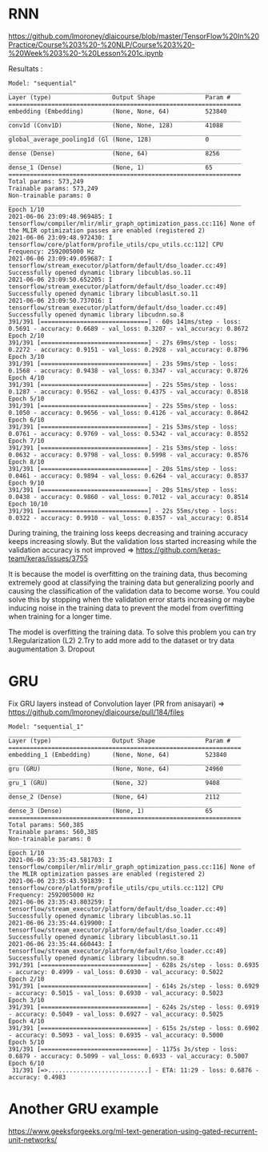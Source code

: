 # RNN

https://github.com/lmoroney/dlaicourse/blob/master/TensorFlow%20In%20Practice/Course%203%20-%20NLP/Course%203%20-%20Week%203%20-%20Lesson%201c.ipynb

Resultats :

```
Model: "sequential"
_________________________________________________________________
Layer (type)                 Output Shape              Param #
=================================================================
embedding (Embedding)        (None, None, 64)          523840
_________________________________________________________________
conv1d (Conv1D)              (None, None, 128)         41088
_________________________________________________________________
global_average_pooling1d (Gl (None, 128)               0
_________________________________________________________________
dense (Dense)                (None, 64)                8256
_________________________________________________________________
dense_1 (Dense)              (None, 1)                 65
=================================================================
Total params: 573,249
Trainable params: 573,249
Non-trainable params: 0
_________________________________________________________________
Epoch 1/10
2021-06-06 23:09:48.969485: I tensorflow/compiler/mlir/mlir_graph_optimization_pass.cc:116] None of the MLIR optimization passes are enabled (registered 2)
2021-06-06 23:09:48.972430: I tensorflow/core/platform/profile_utils/cpu_utils.cc:112] CPU Frequency: 2592005000 Hz
2021-06-06 23:09:49.059687: I tensorflow/stream_executor/platform/default/dso_loader.cc:49] Successfully opened dynamic library libcublas.so.11
2021-06-06 23:09:50.652205: I tensorflow/stream_executor/platform/default/dso_loader.cc:49] Successfully opened dynamic library libcublasLt.so.11
2021-06-06 23:09:50.737016: I tensorflow/stream_executor/platform/default/dso_loader.cc:49] Successfully opened dynamic library libcudnn.so.8
391/391 [==============================] - 60s 141ms/step - loss: 0.5691 - accuracy: 0.6689 - val_loss: 0.3207 - val_accuracy: 0.8672
Epoch 2/10
391/391 [==============================] - 27s 69ms/step - loss: 0.2272 - accuracy: 0.9151 - val_loss: 0.2928 - val_accuracy: 0.8796
Epoch 3/10
391/391 [==============================] - 23s 59ms/step - loss: 0.1568 - accuracy: 0.9438 - val_loss: 0.3347 - val_accuracy: 0.8726
Epoch 4/10
391/391 [==============================] - 22s 55ms/step - loss: 0.1287 - accuracy: 0.9562 - val_loss: 0.4375 - val_accuracy: 0.8518
Epoch 5/10
391/391 [==============================] - 22s 55ms/step - loss: 0.1050 - accuracy: 0.9656 - val_loss: 0.4126 - val_accuracy: 0.8642
Epoch 6/10
391/391 [==============================] - 21s 53ms/step - loss: 0.0761 - accuracy: 0.9769 - val_loss: 0.5342 - val_accuracy: 0.8552
Epoch 7/10
391/391 [==============================] - 21s 53ms/step - loss: 0.0632 - accuracy: 0.9798 - val_loss: 0.5998 - val_accuracy: 0.8576
Epoch 8/10
391/391 [==============================] - 20s 51ms/step - loss: 0.0461 - accuracy: 0.9894 - val_loss: 0.6264 - val_accuracy: 0.8537
Epoch 9/10
391/391 [==============================] - 20s 51ms/step - loss: 0.0438 - accuracy: 0.9860 - val_loss: 0.7012 - val_accuracy: 0.8514
Epoch 10/10
391/391 [==============================] - 22s 55ms/step - loss: 0.0322 - accuracy: 0.9910 - val_loss: 0.8357 - val_accuracy: 0.8514
```

During training, the training loss keeps decreasing and training accuracy keeps increasing slowly. But the validation loss started increasing while the validation accuracy is not improved => https://github.com/keras-team/keras/issues/3755

It is because the model is overfitting on the training data, thus becoming extremely good at classifying the training data but generalizing poorly and causing the classification of the validation data to become worse. You could solve this by stopping when the validation error starts increasing or maybe inducing noise in the training data to prevent the model from overfitting when training for a longer time.

The model is overfitting the training data.
To solve this problem you can try
1.Regularization (L2)
2.Try to add more add to the dataset or try data augumentation
3. Dropout

# GRU

Fix GRU layers instead of Convolution layer (PR from anisayari) => https://github.com/lmoroney/dlaicourse/pull/184/files

```
Model: "sequential_1"
_________________________________________________________________
Layer (type)                 Output Shape              Param #
=================================================================
embedding_1 (Embedding)      (None, None, 64)          523840
_________________________________________________________________
gru (GRU)                    (None, None, 64)          24960
_________________________________________________________________
gru_1 (GRU)                  (None, 32)                9408
_________________________________________________________________
dense_2 (Dense)              (None, 64)                2112
_________________________________________________________________
dense_3 (Dense)              (None, 1)                 65
=================================================================
Total params: 560,385
Trainable params: 560,385
Non-trainable params: 0
_________________________________________________________________
Epoch 1/10
2021-06-06 23:35:43.581703: I tensorflow/compiler/mlir/mlir_graph_optimization_pass.cc:116] None of the MLIR optimization passes are enabled (registered 2)
2021-06-06 23:35:43.591839: I tensorflow/core/platform/profile_utils/cpu_utils.cc:112] CPU Frequency: 2592005000 Hz
2021-06-06 23:35:43.803259: I tensorflow/stream_executor/platform/default/dso_loader.cc:49] Successfully opened dynamic library libcublas.so.11
2021-06-06 23:35:44.619900: I tensorflow/stream_executor/platform/default/dso_loader.cc:49] Successfully opened dynamic library libcublasLt.so.11
2021-06-06 23:35:44.660443: I tensorflow/stream_executor/platform/default/dso_loader.cc:49] Successfully opened dynamic library libcudnn.so.8
391/391 [==============================] - 628s 2s/step - loss: 0.6935 - accuracy: 0.4999 - val_loss: 0.6930 - val_accuracy: 0.5022
Epoch 2/10
391/391 [==============================] - 614s 2s/step - loss: 0.6929 - accuracy: 0.5015 - val_loss: 0.6930 - val_accuracy: 0.5023
Epoch 3/10
391/391 [==============================] - 624s 2s/step - loss: 0.6919 - accuracy: 0.5049 - val_loss: 0.6927 - val_accuracy: 0.5025
Epoch 4/10
391/391 [==============================] - 615s 2s/step - loss: 0.6902 - accuracy: 0.5093 - val_loss: 0.6935 - val_accuracy: 0.5000
Epoch 5/10
391/391 [==============================] - 1175s 3s/step - loss: 0.6879 - accuracy: 0.5099 - val_loss: 0.6933 - val_accuracy: 0.5007
Epoch 6/10
 31/391 [=>............................] - ETA: 11:29 - loss: 0.6876 - accuracy: 0.4983
```




# Another GRU example

https://www.geeksforgeeks.org/ml-text-generation-using-gated-recurrent-unit-networks/

